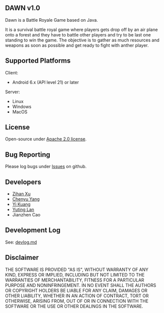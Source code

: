 ## DAWN v1.0

Dawn is a Battle Royale Game based on Java.

It is a survival battle royal game where players gets drop off by an air plane onto a forest and they have to battle other players and try to be last one standing to win the game. The objective is to gather as much resources and weapons as soon as possible and get ready to fight with anther player.

## Supported Platforms

Client:

- Android 6.x (API level 21) or later

Server:

- Linux
- Windows
- MacOS

## License
Open-source under [Apache 2.0 license](http://www.tldrlegal.com/license/apache-license-2.0-%28apache-2.0%29).

## Bug Reporting
Please log bugs under [Issues](<https://github.com/madcpt/SE_Project_Dawn/issues>) on github.

## Developers

- [Zihan Xu](https://github.com/madcpt)
- [Chenyu Yang](https://github.com/Achronferry)
- [Yi Kuang](https://github.com/Schemeer)
- [Yuting Lan](https://github.com/YutLan)
- Jianzhen Cao

## Development Log

See: [devlog.md](./devlog.md)

## Disclaimer
THE SOFTWARE IS PROVIDED "AS IS", WITHOUT WARRANTY OF ANY KIND, EXPRESS OR IMPLIED, 
INCLUDING BUT NOT LIMITED TO THE WARRANTIES OF MERCHANTABILITY, FITNESS FOR A 
PARTICULAR PURPOSE AND NONINFRINGEMENT. IN NO EVENT SHALL THE AUTHORS OR COPYRIGHT 
HOLDERS BE LIABLE FOR ANY CLAIM, DAMAGES OR OTHER LIABILITY, WHETHER IN AN ACTION OF CONTRACT, 
TORT OR OTHERWISE, ARISING FROM, OUT OF OR IN CONNECTION WITH THE SOFTWARE OR THE USE OR 
OTHER DEALINGS IN THE SOFTWARE.
